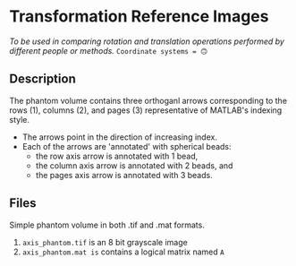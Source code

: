 # Transformation Reference Images
*To be used in comparing rotation and translation operations performed by 
different people or methods.* `Coordinate systems = 🙃`

## Description
The phantom volume contains three orthoganl arrows corresponding to the rows (1), columns (2), and 
pages (3) representative of MATLAB's indexing style. 
* The arrows point in the direction of increasing index. 
* Each of the arrows are 'annotated' with spherical beads: 
  * the row axis arrow is annotated with 1 bead, 
  * the column axis arrow is annotated with 2 beads, and 
  * the pages axis arrow is annotated with 3 beads.

## Files
Simple phantom volume in both .tif and .mat formats.
1. `axis_phantom.tif` is an 8 bit grayscale image
1. `axis_phantom.mat is` contains a logical matrix named `A`
